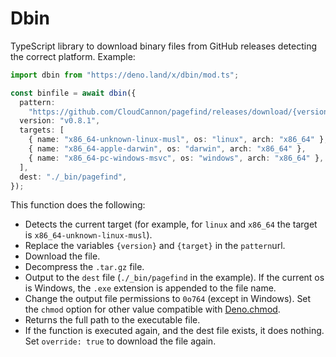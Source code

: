 # Dbin

TypeScript library to download binary files from GitHub releases detecting the
correct platform. Example:

```ts
import dbin from "https://deno.land/x/dbin/mod.ts";

const binfile = await dbin({
  pattern:
    "https://github.com/CloudCannon/pagefind/releases/download/{version}/pagefind-{version}-{target}.tar.gz",
  version: "v0.8.1",
  targets: [
    { name: "x86_64-unknown-linux-musl", os: "linux", arch: "x86_64" },
    { name: "x86_64-apple-darwin", os: "darwin", arch: "x86_64" },
    { name: "x86_64-pc-windows-msvc", os: "windows", arch: "x86_64" },
  ],
  dest: "./_bin/pagefind",
});
```

This function does the following:

- Detects the current target (for example, for `linux` and `x86_64` the target
  is `x86_64-unknown-linux-musl`).
- Replace the variables `{version}` and `{target}` in the `pattern`url.
- Download the file.
- Decompress the `.tar.gz` file.
- Output to the `dest` file (`./_bin/pagefind` in the example). If the current
  os is Windows, the `.exe` extension is appended to the file name.
- Change the output file permissions to `0o764` (except in Windows). Set the
  `chmod` option for other value compatible with
  [Deno.chmod](https://doc.deno.land/deno/stable/~/Deno.chmod).
- Returns the full path to the executable file.
- If the function is executed again, and the dest file exists, it does nothing.
  Set `override: true` to download the file again.

